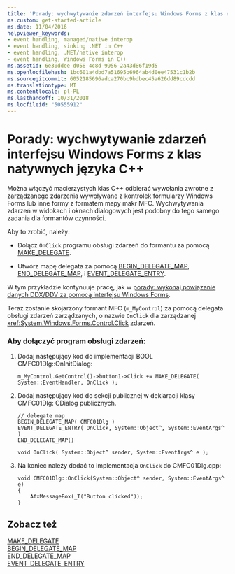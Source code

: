 ```yaml
---
title: 'Porady: wychwytywanie zdarzeń interfejsu Windows Forms z klas natywnych języka C++'
ms.custom: get-started-article
ms.date: 11/04/2016
helpviewer_keywords:
- event handling, managed/native interop
- event handling, sinking .NET in C++
- event handling, .NET/native interop
- event handling, Windows Forms in C++
ms.assetid: 6e30ddee-d058-4c8d-9956-2a43d86f19d5
ms.openlocfilehash: 1bc601a4dbd7a51695b6964ab4d0ee47531c1b2b
ms.sourcegitcommit: 6052185696adca270bc9bdbec45a626dd89cdcdd
ms.translationtype: MT
ms.contentlocale: pl-PL
ms.lasthandoff: 10/31/2018
ms.locfileid: "50555912"
---
```

# <a name="how-to-sink-windows-forms-events-from-native-c-classes"></a>Porady: wychwytywanie zdarzeń interfejsu Windows Forms z klas natywnych języka C++

Można włączyć macierzystych klas C++ odbierać wywołania zwrotne z zarządzanego zdarzenia wywoływane z kontrolek formularzy Windows Forms lub inne formy z formatem mapy makr MFC. Wychwytywania zdarzeń w widokach i oknach dialogowych jest podobny do tego samego zadania dla formantów czynności.

Aby to zrobić, należy:

- Dołącz `OnClick` programu obsługi zdarzeń do formantu za pomocą [MAKE_DELEGATE](../mfc/reference/delegate-and-interface-maps.md#make_delegate).

- Utwórz mapę delegata za pomocą [BEGIN_DELEGATE_MAP](../mfc/reference/delegate-and-interface-maps.md#begin_delegate_map), [END_DELEGATE_MAP](../mfc/reference/delegate-and-interface-maps.md#end_delegate_map), i [EVENT_DELEGATE_ENTRY](../mfc/reference/delegate-and-interface-maps.md#event_delegate_entry).

W tym przykładzie kontynuuje pracę, jak w [porady: wykonaj powiązanie danych DDX/DDV za pomocą interfejsu Windows Forms](../dotnet/how-to-do-ddx-ddv-data-binding-with-windows-forms.md).

Teraz zostanie skojarzony formant MFC (`m_MyControl`) za pomocą delegata obsługi zdarzeń zarządzanych, o nazwie `OnClick` dla zarządzanej <xref:System.Windows.Forms.Control.Click> zdarzeń.

### <a name="to-attach-the-onclick-event-handler"></a>Aby dołączyć program obsługi zdarzeń:

1. Dodaj następujący kod do implementacji BOOL CMFC01Dlg::OnInitDialog:

    ```
    m_MyControl.GetControl()->button1->Click += MAKE_DELEGATE( System::EventHandler, OnClick );
    ```

1. Dodaj następujący kod do sekcji publicznej w deklaracji klasy CMFC01Dlg: CDialog publicznych.

    ```
    // delegate map
    BEGIN_DELEGATE_MAP( CMFC01Dlg )
    EVENT_DELEGATE_ENTRY( OnClick, System::Object^, System::EventArgs^ )
    END_DELEGATE_MAP()

    void OnClick( System::Object^ sender, System::EventArgs^ e );
    ```

1. Na koniec należy dodać to implementacja `OnClick` do CMFC01Dlg.cpp:

    ```
    void CMFC01Dlg::OnClick(System::Object^ sender, System::EventArgs^ e)
    {
        AfxMessageBox(_T("Button clicked"));
    }
    ```

## <a name="see-also"></a>Zobacz też

[MAKE_DELEGATE](../mfc/reference/delegate-and-interface-maps.md#make_delegate)<br/>
[BEGIN_DELEGATE_MAP](../mfc/reference/delegate-and-interface-maps.md#begin_delegate_map)<br/>
[END_DELEGATE_MAP](../mfc/reference/delegate-and-interface-maps.md#end_delegate_map)<br/>
[EVENT_DELEGATE_ENTRY](../mfc/reference/delegate-and-interface-maps.md#event_delegate_entry)